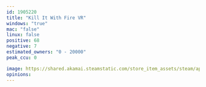```yaml
---
id: 1905220
title: "Kill It With Fire VR"
windows: "true"
mac: "false"
linux: false
positive: 68
negative: 7
estimated_owners: "0 - 20000"
peak_ccu: 0

image: https://shared.akamai.steamstatic.com/store_item_assets/steam/apps/1905220/header.jpg?t=1728647255
opinions:
---
```


